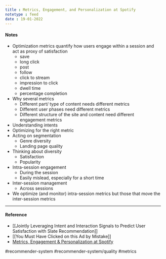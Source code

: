 ```yaml
---
title : Metrics, Engagement, and Personalization at Spotify
notetype : feed
date : 19-01-2022
---
```




#### Notes

- Optimization metrics quantify how users engage within a session and act as proxy of satisfaction
	- save
	- long click
	- post
	- follow
	- click to stream
	- impression to click
	- dwell time
	- percentage completion
- Why several metrics
	- Different part/ type of content needs different metrics
	- Different user phases need different metrics
	- Different structure of the site and content need different engagement metrics
- Understanding intents
- Optimizing for the right metric
- Acting on segmentation
	- Genre diversity
	- Landing page quality
- Thinking about diversity
	- Satisfaction
	- Popularity
- Intra-session engagement
	- During the session
	- Easily mislead, especially for a short time
- Inter-session management
	- Across sessions
- We optimize (and monitor) intra-session metrics but those that move the inter-session metrics

---

#### Reference
- [[Jointly Leveraging Intent and Interaction Signals to Predict User Satisfaction with Slate Recommendation]]
- [[You Must Have Clicked on this Ad by Mistake]]
- [Metrics, Engagement & Personalization at Spotify](https://www.slideshare.net/mounialalmas/metrics-engagement-personalization)

#recommender-system #recommender-system/quality #metrics 
